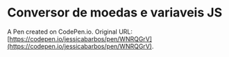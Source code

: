# Conversor de moedas e variaveis JS

A Pen created on CodePen.io. Original URL: [https://codepen.io/jessicabarbos/pen/WNRQGrV](https://codepen.io/jessicabarbos/pen/WNRQGrV).


